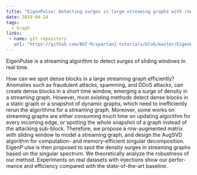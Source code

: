 ```yaml
---
title: "EigenPulse: Detecting surges in large streaming graphs with row augmentation"
date: 2019-04-14
tags:
  - Graph
links: 
 - name: git repository
   url: "https://github.com/BGT-M/spartan2-tutorials/blob/master/EigenPulse.ipynb"
---
```


EigenPulse is a streaming algorithm to detect surges of sliding windows in real time.

<!--more-->

How can we spot dense blocks in a large streaming graph efficiently? Anomalies such as fraudulent attacks, spamming, and DDoS attacks, can create dense blocks in a short time window, emerging a surge of density in a streaming graph. However, most existing methods detect dense blocks in a static graph or a snapshot of dynamic graphs, which need to inefficiently rerun the algorithms for a streaming graph. Moreover, some works on streaming graphs are either consuming much time on updating algorithm for every incoming edge, or spotting the whole snapshot of a graph instead of the attacking sub-block. Therefore, we propose a row-augmented matrix with sliding window to model a streaming graph, and design the AugSVD algorithm for computation- and memory-efficient singular decomposition. EigenP ulse is then proposed to spot the density surges in streaming graphs based on the singular spectrum. We theoretically analyze the robustness of our method. Experiments on real datasets with injections show our perfor- mance and efficiency compared with the state-of-the-art baseline.
